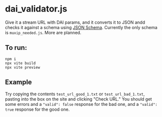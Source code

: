 # dai_validator.js

Give it a stream URL with DAI params, and it converts it to JSON andd checks it against a schema using [JSON Schema](https://json-schema.org/).
Currently the only schema is `muxip_needed.js`. More are planned.

## To run:
```
npm i
npx vite build
npx vite preview
```

## Example
Try copying the contents `test_url_good_1.txt` or `test_url_bad_1.txt`, pasting into the box on the site and clicking "Check URL."
You should get some errors and a `"valid": false` response for the bad one, and a `"valid": true` response for the good one.
